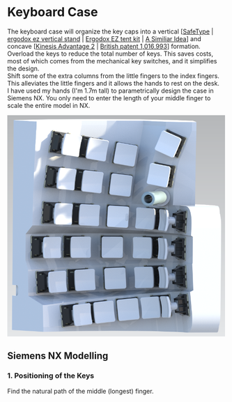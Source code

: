 

# Keyboard Case
The keyboard case will organize the key caps into a vertical [[SafeType](https://safetype.com/index.php?id_product=1&controller=product) | [ergodox ez vertical stand](https://www.thingiverse.com/thing:2748084)&nbsp;| [Ergodox EZ tent kit](https://www.thingiverse.com/thing:1433117) | [A Similiar Idea](https://thomasbaart.nl/2019/01/20/vertikeeb-making-a-vertical-keyboard-part-1/)] and concave [[Kinesis Advantage 2](https://kinesis-ergo.com/shop/advantage2/)  | [British patent 1,016,993](https://geekhack.org/index.php?topic=63415)] formation.  
Overload the keys to reduce the total number of keys. This saves costs, most of which comes from the mechanical key switches, and it simplifies the design.  
Shift some of the extra columns from the little fingers to the index fingers. This alleviates the little fingers and it allows the hands to rest on the desk.  
I have used my hands (I'm 1.7m tall) to parametrically design the case in Siemens NX. You only need to enter the length of your middle finger to scale the entire model in NX.

<img src="KeyboardLeftHand.PNG" width="500"> 

## Siemens NX Modelling

### 1. Positioning of the Keys
Find the natural path of the middle (longest) finger.  



